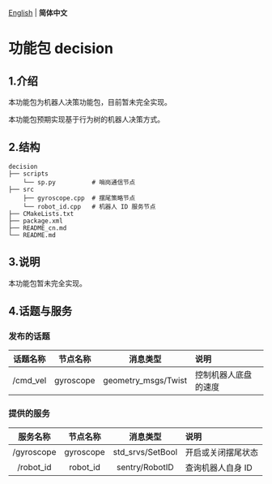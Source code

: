 [English](README.md) | __简体中文__

# 功能包 decision

## 1.介绍

本功能包为机器人决策功能包，目前暂未完全实现。

本功能包预期实现基于行为树的机器人决策方式。

## 2.结构

```
decision
├── scripts
    └── sp.py          # 哨岗通信节点
├── src
    ├── gyroscope.cpp  # 摆尾策略节点
    └── robot_id.cpp   # 机器人 ID 服务节点
├── CMakeLists.txt
├── package.xml
├── README_cn.md
└── README.md
```

## 3.说明

本功能包暂未完全实现。

## 4.话题与服务

### 发布的话题

| 话题名称  | 节点名称    | 消息类型             | 说明              |
|:--------:|:---------:|:-------------------:|:-----------------|
| /cmd_vel | gyroscope | geometry_msgs/Twist | 控制机器人底盘的速度 |

### 提供的服务

| 服务名称    | 节点名称    | 消息类型          | 说明              |
|:----------:|:---------:|:----------------:|:-----------------|
| /gyroscope | gyroscope | std_srvs/SetBool | 开启或关闭摆尾状态  |
| /robot_id  | robot_id  | sentry/RobotID   | 查询机器人自身 ID  |
